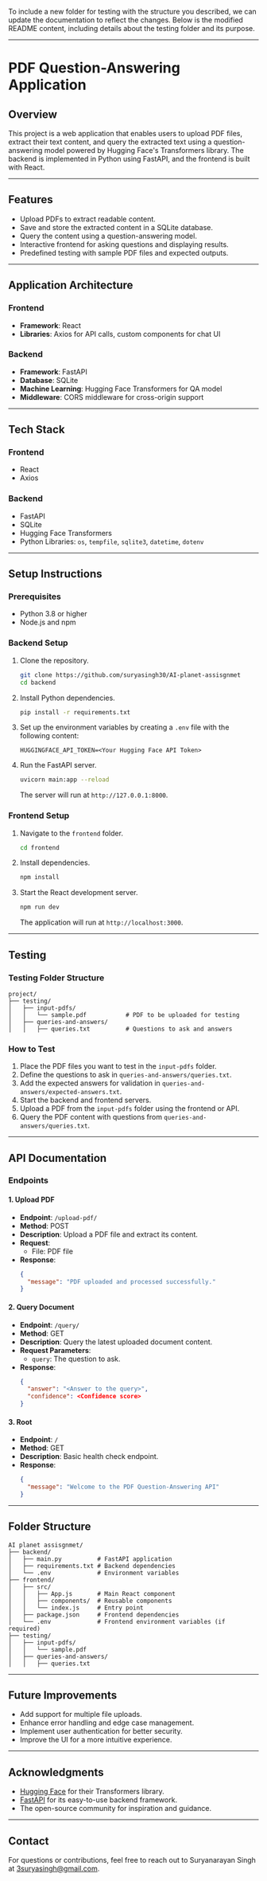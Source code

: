 To include a new folder for testing with the structure you described, we can update the documentation to reflect the changes. Below is the modified README content, including details about the testing folder and its purpose.

---

# PDF Question-Answering Application

## Overview

This project is a web application that enables users to upload PDF files, extract their text content, and query the extracted text using a question-answering model powered by Hugging Face's Transformers library. The backend is implemented in Python using FastAPI, and the frontend is built with React.

---

## Features

- Upload PDFs to extract readable content.
- Save and store the extracted content in a SQLite database.
- Query the content using a question-answering model.
- Interactive frontend for asking questions and displaying results.
- Predefined testing with sample PDF files and expected outputs.

---

## Application Architecture

### Frontend

- **Framework**: React
- **Libraries**: Axios for API calls, custom components for chat UI

### Backend

- **Framework**: FastAPI
- **Database**: SQLite
- **Machine Learning**: Hugging Face Transformers for QA model
- **Middleware**: CORS middleware for cross-origin support

---

## Tech Stack

### Frontend

- React
- Axios

### Backend

- FastAPI
- SQLite
- Hugging Face Transformers
- Python Libraries: `os`, `tempfile`, `sqlite3`, `datetime`, `dotenv`

---

## Setup Instructions

### Prerequisites

- Python 3.8 or higher
- Node.js and npm

### Backend Setup

1. Clone the repository.
   ```bash
   git clone https://github.com/suryasingh30/AI-planet-assisgnmet
   cd backend
   ```
2. Install Python dependencies.
   ```bash
   pip install -r requirements.txt
   ```
3. Set up the environment variables by creating a `.env` file with the following content:
   ```
   HUGGINGFACE_API_TOKEN=<Your Hugging Face API Token>
   ```
4. Run the FastAPI server.
   ```bash
   uvicorn main:app --reload
   ```
   The server will run at `http://127.0.0.1:8000`.

### Frontend Setup

1. Navigate to the `frontend` folder.
   ```bash
   cd frontend
   ```
2. Install dependencies.
   ```bash
   npm install
   ```
3. Start the React development server.
   ```bash
   npm run dev
   ```
   The application will run at `http://localhost:3000`.

---

## Testing

### Testing Folder Structure

```
project/
├── testing/
│   ├── input-pdfs/
│   │   └── sample.pdf           # PDF to be uploaded for testing
│   ├── queries-and-answers/
│   │   ├── queries.txt          # Questions to ask and answers
```

### How to Test

1. Place the PDF files you want to test in the `input-pdfs` folder.
2. Define the questions to ask in `queries-and-answers/queries.txt`.
3. Add the expected answers for validation in `queries-and-answers/expected-answers.txt`.
4. Start the backend and frontend servers.
5. Upload a PDF from the `input-pdfs` folder using the frontend or API.
6. Query the PDF content with questions from `queries-and-answers/queries.txt`.

---

## API Documentation

### Endpoints

#### **1. Upload PDF**

- **Endpoint**: `/upload-pdf/`
- **Method**: POST
- **Description**: Upload a PDF file and extract its content.
- **Request**:
  - File: PDF file
- **Response**:
  ```json
  {
    "message": "PDF uploaded and processed successfully."
  }
  ```

#### **2. Query Document**

- **Endpoint**: `/query/`
- **Method**: GET
- **Description**: Query the latest uploaded document content.
- **Request Parameters**:
  - `query`: The question to ask.
- **Response**:
  ```json
  {
    "answer": "<Answer to the query>",
    "confidence": <Confidence score>
  }
  ```

#### **3. Root**

- **Endpoint**: `/`
- **Method**: GET
- **Description**: Basic health check endpoint.
- **Response**:
  ```json
  {
    "message": "Welcome to the PDF Question-Answering API"
  }
  ```

---

## Folder Structure

```
AI planet assisgnmet/
├── backend/
│   ├── main.py          # FastAPI application
│   ├── requirements.txt # Backend dependencies
│   └── .env             # Environment variables
├── frontend/
│   ├── src/
│   │   ├── App.js       # Main React component
│   │   ├── components/  # Reusable components
│   │   └── index.js     # Entry point
│   ├── package.json     # Frontend dependencies
│   └── .env             # Frontend environment variables (if required)
├── testing/
│   ├── input-pdfs/
│   │   └── sample.pdf
│   ├── queries-and-answers/
│   │   ├── queries.txt
```

---

## Future Improvements

- Add support for multiple file uploads.
- Enhance error handling and edge case management.
- Implement user authentication for better security.
- Improve the UI for a more intuitive experience.

---

## Acknowledgments

- [Hugging Face](https://huggingface.co/) for their Transformers library.
- [FastAPI](https://fastapi.tiangolo.com/) for its easy-to-use backend framework.
- The open-source community for inspiration and guidance.

---

## Contact

For questions or contributions, feel free to reach out to Suryanarayan Singh at 3suryasingh@gmail.com.
